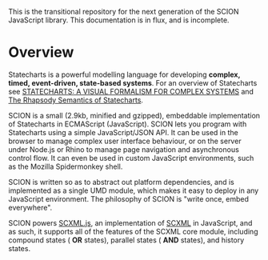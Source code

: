 This is the transitional repository for the next generation of the SCION JavaScript library. This documentation is in flux, and is incomplete.

# Overview

Statecharts is a powerful modelling language for developing **complex, timed, event-driven, state-based systems**. For an overview of Statecharts see [STATECHARTS: A VISUAL FORMALISM FOR COMPLEX SYSTEMS](http://websrv0a.sdu.dk/ups/ESD/materials/harel-Statecharts.pdf) and [The Rhapsody Semantics of Statecharts](http://research.microsoft.com/pubs/148761/Charts04.pdf).

SCION is a small (2.9kb, minified and gzipped), embeddable implementation of Statecharts in ECMAScript (JavaScript). SCION lets you program with Statecharts using a simple JavaScript/JSON API. It can be used in the browser to manage complex user interface behaviour, or on the server under Node.js or Rhino to manage page navigation and asynchronous control flow. It can even be used in custom JavaScript environments, such as the Mozilla Spidermonkey shell. 

SCION is written so as to abstract out platform dependencies, and is implemented as a single UMD module, which makes it easy to deploy in any JavaScript environment. The philosophy of SCION is "write once, embed everywhere".

SCION powers [SCXML.js](https://github.com/jbeard4/scxml.js), an implementation of [SCXML](http://www.w3.org/TR/scxml) in JavaScript, and as such, it supports all of the features of the SCXML core module, including compound states ( **OR** states), parallel states ( **AND** states), and history states. 

<!--
# Quickstart and Simple Use Case

Let's start with the simple example of drag-and-drop behaviour in the browser. You can run this demo live [here](http://jbeard4.github.com/SCION/demos/drag-and-drop/drag-and-drop.html), or on jsfiddle [here](http://jsfiddle.net/jbeard4/mjm72/).

An entity that can be dragged has two states: idle and dragging. If the entity is in an idle state, and it receives a mousedown event, then it starts dragging. While dragging, if it receives a mousemove event, then it changes its position. Also while dragging, when it receives a mouseup event, it returns to the idle state.

This natural-language description of behaviour can be described using the following simple state machine:

![Drag and Drop](http://jbeard4.github.com/SCION/img/drag_and_drop.png)

This state machine could be written in SCION's JSON syntax as follows:

```javascript
{
    {
        id : 'idle',
        transitions : [
            {
                event : 'mousedown',
                target : 'dragging'
            }
        ]
    },
    {
        id : 'dragging',
        transitions : [
            {
                event : 'mouseup',
                target : 'idle'
            },
            {
                event : 'mousemove',
                target : 'dragging'
            }
        ]
    }
}
```

One can add action code in order to script an HTML DOM element, so as to change its position on mousemove events:

```javascript

var firstEvent,
    eventStamp,
    rectNode = document.getElementById('rect'),
    rectX = 0,
    rectY = 0;

var statechartModel = {
    {
        id : 'idle',
        onEntry : function(){
            rectNode.textContent='idle';
        }
        transitions : [
            {
                event : 'mousedown',
                target : 'dragging',
                onTransition : function(event){
                    eventStamp = firstEvent = event;
                }
            }
        ]
    },
    {
        id : 'dragging',
        onEntry : function(){
            rectNode.textContent='dragging';
        },
        transitions : [
            {
                event : 'mouseup',
                target : 'idle'
                onTransition : function(event){
                    var dx = eventStamp.clientX - _event.data.clientX;
                    var dy = eventStamp.clientY - _event.data.clientY;

                    rectNode.style.left = rectX -= dx;
                    rectNode.style.top = rectY -= dy;

                    eventStamp = event.data;
                }
            },
            {
                event : 'mousemove',
                target : 'dragging'
            }
        ]
    }
};
```

You can then perform the following steps to script web content:

1. Use the statecharts model object to instantiate the SCXML interpreter.
2. Connect relevant event listeners to the SCXML interpreter.
3. Call the `start` method on the SCXML interpreter to start execution of the statechart.


```html
<html>
    <head>
        <script src="http://cdnjs.cloudflare.com/ajax/libs/es5-shim/1.2.4/es5-shim.min.js"></script>
        <script type="text/javascript" src="http://jbeard4.github.com/SCION-ng/builds/latest/scion-min.js"></script>
    </head>
    <body>
        <div id="rect"/>
        <script>
            //declare the your statechart model, same as before
            var firstEvent,
                eventStamp,
                rectNode = document.getElementById('rect'),
                rectX = 0,
                rectY = 0;

            var statechartModel = {
                {
                    id : 'idle',
                    onEntry : function(){
                        rectNode.textContent='idle';
                    }
                    transitions : [
                        {
                            event : 'mousedown',
                            target : 'dragging',
                            onTransition : function(event){
                                eventStamp = firstEvent = event;
                            }
                        }
                    ]
                },
                {
                    id : 'dragging',
                    onEntry : function(){
                        rectNode.textContent='dragging';
                    },
                    transitions : [
                        {
                            event : 'mouseup',
                            target : 'idle'
                            onTransition : function(event){
                                var dx = eventStamp.clientX - _event.data.clientX;
                                var dy = eventStamp.clientY - _event.data.clientY;

                                rectNode.style.left = rectX -= dx;
                                rectNode.style.top = rectY -= dy;

                                eventStamp = event.data;
                            }
                        },
                        {
                            event : 'mousemove',
                            target : 'dragging'
                        }
                    ]
                }
            };

            //instantiate the interpreter
            var interpreter = new scion.Statechart(statechartModel);

            //start the interpreter
            interpreter.start();

            function handleEvent(e){
                e.preventDefault();
                interpreter.gen({name : e.type,data: e});
            }

            //connect all relevant event listeners
            rect.addEventListener('mousedown',handleEvent,true);
            document.documentElement).addEventListener('mouseup',handleEvent,true);
            document.documentElement).addEventListener('mousemove',handleEvent,true);
        </script>
    </body>
</html>
```

# API

## Statecharts Model Schema

SCION is designed to allow you to specify the Statecharts model declaratively as a single JavaScript object literal, or as JSON.

The schema for this object is defined here using JSON Schema.

```javascript
{
    id : { type : 'string', required : false },
    initial : { type : 'string', required : false },
    states : { type : 'array', required : false, items : { href : '#' }  },
    type : { type : 'string', require : false, enum : ['parallel', 'history', 'initial', 'final', 'scxml'], default : 'state' },
    transitions : {
        event : { type : 'string', required : false},
        events : { type : 'array', items : 'string', required : false},

        target : { type : 'string', required : false},
        targets : { type : 'array', items : 'string', required : false},

        onTransition : { type : ['string', 'function'] }
    },
    onEntry : { type : ['string', 'function'] },
    onExit : { type : ['string', 'function'] },
    isDeep : { type : 'boolean', require : false, default : 'false', description : "This only applies to history states. See ..." },
}
```

### Function signature for onEntry, onExit, and onTransition

```javascript
function(event, isIn, sessionId, name, ioProcessors, _x){}
```

`event` is the current Statechart event, which is of the form `{name : String, data : Object}`.

Parmaters `isIn`, `sessionId`, `name`, `ioProcessors`, `_x` are added for compatibility with SCXML. 

The context ("`this`") object contains the following methods:

* `gen(event)`, which adds an event to the Statechart's outer queue
* `raise(event)`, which adds an event to the Statechart's inner queue 

For semantics, see [TODO: the SCXML specification, and my thesis.]

## Instantiation

### new scion.Statechart(model)

The SCXML constructor creates an interpreter instance from a model object.

```javascript
    //same model can be used to create multiple interpreter instances
    var scxml1 = new scion.Statechart(model),
        scxml2 = new scion.Statechart(model);
```

## SCXML Interpreter Input

### scxml.start() : `<String>`[]

`scxml.start` starts the SCXML interpreter. `scxml.start` should only be called once, and should be called before `scxml.gen` is called for the first time.

Returns a "basic configuration", which is an Array of strings representing the ids all of the basic states the interpreter is in after the call to `scxml.start` completes.

### scxml.gen(String eventName, Object eventData) : `<String>`[]
### scxml.gen({name : String, data : Object}) : `<String>`[]

An SCXML interpreter takes SCXML events as input, where an SCXML event is an object with "name" and "data" properties. These can be passed to method `gen` as two positional arguments, or as a single object.

`scxml.gen` returns a "basic configuration", which is an Array of strings representing the ids all of the basic states the interpreter is in after the call to `scxml.gen` completes.

```javascript
    var scxml = new scion.SCXML(model),

    var data = {foo:1};
    var configuration = scxml.gen("eventName",data); 

    //the following call is equivalent
    var configuration = scxml.gen({name:"eventName",data:{foo:1}}); 
```

### scxml.registerListener({onEntry : function(stateId){}, onExit : function(stateId){}, onTransition : function(sourceStateId,[targetStateIds,...]){}})

Registers a callback to receive notification of state changes, as described above.

Each `onEntry`, `onExit` and `onTransition` callback is optional - if the property is not present, it will be ignored.

Furthermore, for the `onTransition` callback, argument `targetStateIds` will be `null` for targetless transitions, rather than, e.g. an empty array.

# Usage in Browser

Add the following script tags to your web page:

```html
<script src="http://cdnjs.cloudflare.com/ajax/libs/es5-shim/1.2.4/es5-shim.min.js"></script>
<script type="text/javascript" src="http://jbeard4.github.com/SCION/builds/latest/scion.js"></script>
```

# Usage in Node.js

Install SCION via npm:

    npm install scion

# Usage in Rhino

Get it with git:

    git clone git://github.com/jbeard4/SCION.git

Rhino 1.7R3 supports CommonJS modules, so SCION can be used as follows:

```bash
#just put SCION/lib on your modules path
rhino -modules path/to/SCION/lib -main path/to/your/script.js
```

<a name="scionsemantics"></a>

# Support

[Mailing list](https://groups.google.com/group/scion-dev)
-->
